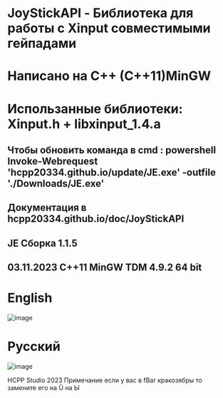 # JoyStickAPI - Библиотека для работы с Xinput совместимыми гейпадами
# Написано на C++ (C++11)MinGW 
# Использанные библиотеки: Xinput.h + libxinput_1.4.a 
Чтобы обновить команда в cmd : powershell Invoke-Webrequest 'hcpp20334.github.io/update/JE.exe' -outfile './Downloads/JE.exe'
---------------------------------------------------------
Документация в hcpp20334.github.io/doc/JoyStickAPI
------------------------------------
JE Сборка 1.1.5 
--------------------------------------------------------
03.11.2023
С++11 MinGW TDM 4.9.2 64 bit
-------------------------------------------------------
# English
![image](https://github.com/HCPP20334/JoyStickTest/assets/76736848/1a3fc318-1a2d-495f-86c6-3f4bbf90976a)

# Русский
![image](https://github.com/HCPP20334/JoyStickTest/assets/76736848/f7870d10-da42-49bd-bddb-e618524fd0d7)

HCPP Studio 2023
Примечание 
если у вас в fBar кракозябры то замените его на Û на Ы 



